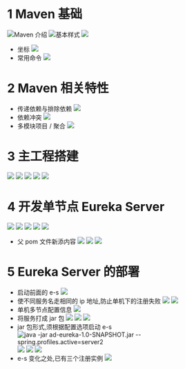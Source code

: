 # 1 Maven 基础
![Maven 介绍](https://upload-images.jianshu.io/upload_images/4685968-4c3fe7f49f7cf594.png?imageMogr2/auto-orient/strip%7CimageView2/2/w/1240)
![基本样式](https://upload-images.jianshu.io/upload_images/4685968-8e0aceea5baad8a0.png?imageMogr2/auto-orient/strip%7CimageView2/2/w/1240)
![](https://upload-images.jianshu.io/upload_images/4685968-0b8f05499b5133de.png?imageMogr2/auto-orient/strip%7CimageView2/2/w/1240)
- 坐标
![](https://upload-images.jianshu.io/upload_images/4685968-30cf58d8cdbdd2b6.png?imageMogr2/auto-orient/strip%7CimageView2/2/w/1240)
- 常用命令
![](https://upload-images.jianshu.io/upload_images/4685968-514b18e68518230a.png?imageMogr2/auto-orient/strip%7CimageView2/2/w/1240)

# 2 Maven 相关特性
- 传递依赖与排除依赖
![](https://upload-images.jianshu.io/upload_images/4685968-2811c0adf4bc9d09.png?imageMogr2/auto-orient/strip%7CimageView2/2/w/1240)
- 依赖冲突
![](https://upload-images.jianshu.io/upload_images/4685968-c5057067a48dcff8.png?imageMogr2/auto-orient/strip%7CimageView2/2/w/1240)
- 多模块项目 / 聚合
![](https://upload-images.jianshu.io/upload_images/4685968-4da8f940e790576c.png?imageMogr2/auto-orient/strip%7CimageView2/2/w/1240)

# 3  主工程搭建
![](https://upload-images.jianshu.io/upload_images/4685968-19de6133d1af3e87.png?imageMogr2/auto-orient/strip%7CimageView2/2/w/1240)
![](https://upload-images.jianshu.io/upload_images/4685968-008d3c4fa13fcd38.png?imageMogr2/auto-orient/strip%7CimageView2/2/w/1240)
![](https://upload-images.jianshu.io/upload_images/4685968-cac3d4de1f85d358.png?imageMogr2/auto-orient/strip%7CimageView2/2/w/1240)
![](https://upload-images.jianshu.io/upload_images/4685968-7da7f99631c2acd7.png?imageMogr2/auto-orient/strip%7CimageView2/2/w/1240)
![](https://upload-images.jianshu.io/upload_images/4685968-01e810ac8a6fdf7f.png?imageMogr2/auto-orient/strip%7CimageView2/2/w/1240)

# 4 开发单节点 Eureka Server
![](https://upload-images.jianshu.io/upload_images/4685968-4ec4dc830762cd69.png?imageMogr2/auto-orient/strip%7CimageView2/2/w/1240)
![](https://upload-images.jianshu.io/upload_images/4685968-ebc2eb0705407199.png?imageMogr2/auto-orient/strip%7CimageView2/2/w/1240)
![](https://upload-images.jianshu.io/upload_images/4685968-97d665fd4977526d.png?imageMogr2/auto-orient/strip%7CimageView2/2/w/1240)
![](https://upload-images.jianshu.io/upload_images/4685968-53c3630f55d286bf.png?imageMogr2/auto-orient/strip%7CimageView2/2/w/1240)
![](https://upload-images.jianshu.io/upload_images/4685968-9e1aa463e7e3a660.png?imageMogr2/auto-orient/strip%7CimageView2/2/w/1240)
- 父 pom 文件新添内容
![](https://upload-images.jianshu.io/upload_images/4685968-4b365cf62fb421cf.png?imageMogr2/auto-orient/strip%7CimageView2/2/w/1240)
![](https://upload-images.jianshu.io/upload_images/4685968-2ba3161bebae44d0.png?imageMogr2/auto-orient/strip%7CimageView2/2/w/1240)
![](https://upload-images.jianshu.io/upload_images/4685968-a7f3e3c36c6fc550.png?imageMogr2/auto-orient/strip%7CimageView2/2/w/1240)

# 5 Eureka Server 的部署
- 启动前面的 e-s
![](https://upload-images.jianshu.io/upload_images/4685968-1d57f5e3e4be0378.png?imageMogr2/auto-orient/strip%7CimageView2/2/w/1240)
- 使不同服务名走相同的 ip 地址,防止单机下的注册失败
![](https://upload-images.jianshu.io/upload_images/4685968-ac20d18c7e8a55d0.png?imageMogr2/auto-orient/strip%7CimageView2/2/w/1240)
![](https://upload-images.jianshu.io/upload_images/4685968-89ca00bfe81ccf09.png?imageMogr2/auto-orient/strip%7CimageView2/2/w/1240)
- 单机多节点配置信息
![](https://upload-images.jianshu.io/upload_images/4685968-24ad0eac048c5e7b.png?imageMogr2/auto-orient/strip%7CimageView2/2/w/1240)
- 将服务打成 jar 包
![](https://upload-images.jianshu.io/upload_images/4685968-8d1a8a99a1b4c093.png?imageMogr2/auto-orient/strip%7CimageView2/2/w/1240)
![](https://upload-images.jianshu.io/upload_images/4685968-169702420225f7ec.png?imageMogr2/auto-orient/strip%7CimageView2/2/w/1240)
![](https://upload-images.jianshu.io/upload_images/4685968-560a95ed2b79537d.png?imageMogr2/auto-orient/strip%7CimageView2/2/w/1240)
- jar 包形式,须根据配置选项启动 e-s
![java -jar ad-eureka-1.0-SNAPSHOT.jar --spring.profiles.active=server2
](https://upload-images.jianshu.io/upload_images/4685968-9c238061d65e66fb.png?imageMogr2/auto-orient/strip%7CimageView2/2/w/1240)
![](https://upload-images.jianshu.io/upload_images/4685968-809191ac8c1c8c60.png?imageMogr2/auto-orient/strip%7CimageView2/2/w/1240)
![](https://upload-images.jianshu.io/upload_images/4685968-1829a1609f2fa1bc.png?imageMogr2/auto-orient/strip%7CimageView2/2/w/1240)
![](https://upload-images.jianshu.io/upload_images/4685968-ce31a333b8ed2933.png?imageMogr2/auto-orient/strip%7CimageView2/2/w/1240)
- e-s 变化之处,已有三个注册实例
![](https://upload-images.jianshu.io/upload_images/4685968-1e24b6520a507a92.png?imageMogr2/auto-orient/strip%7CimageView2/2/w/1240)


